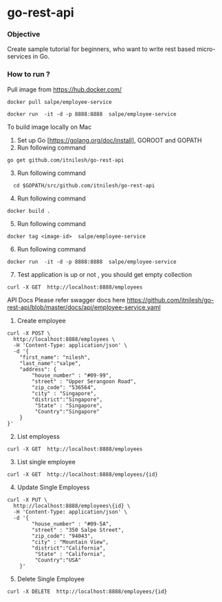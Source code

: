 # go-rest-api

### Objective

Create sample tutorial for beginners,  who want to write rest based micro-services in Go. 

### How to run ?

Pull image from https://hub.docker.com/

~~~
docker pull salpe/employee-service

docker run  -it -d -p 8888:8888  salpe/employee-service

~~~

To build image locally on Mac

1. Set up Go [https://golang.org/doc/install],  GOROOT and GOPATH
2. Run following command
~~~
go get github.com/itnilesh/go-rest-api

~~~

3.  Run following command
  ~~~
    cd $GOPATH/src/github.com/itnilesh/go-rest-api 
   ~~~
4.  Run following command
  ~~~
  docker build . 
  ~~~
5. Run following command
~~~~
docker tag <image-id>  salpe/employee-service
~~~~

6. Run following command
~~~ 
docker run  -it -d -p 8888:8888  salpe/employee-service 
~~~
7. Test application is up or not , you should get empty collection
~~~
curl -X GET  http://localhost:8888/employees 
~~~


API Docs 
Please refer swagger docs here 
https://github.com/itnilesh/go-rest-api/blob/master/docs/api/employee-service.yaml

1. Create employee 
~~~
curl -X POST \
  http://localhost:8888/employees \
  -H 'Content-Type: application/json' \
  -d '{
	"first_name": "nilesh",
	"last_name":"salpe",
	"address": {
		"house_number" : "#09-99",
		"street" : "Upper Serangoon Road",
		"zip_code": "536564",
		"city" : "Singapore",
		"district":"Singapore",
		 "State" : "Singapore",
		 "Country":"Singapore"
	}
}'
~~~
2. List employess 

~~~
curl -X GET  http://localhost:8888/employees 
~~~

3.  List single employee

~~~
curl -X GET  http://localhost:8888/employees/{id}
~~~


4. Update Single  Employess

~~~
curl -X PUT \
  http://localhost:8888/employees\{id} \
  -H 'Content-Type: application/json' \
  -d '{
		"house_number" : "#09-5A",
		"street" : "350 Salpe Street",
		"zip_code": "94043",
		"city" : "Mountain View",
		"district":"California",
		 "State" : "California",
		 "Country":"USA"
	}'
~~~

5. Delete Single Employee 
~~~
curl -X DELETE  http://localhost:8888/employees/{id}
~~~
